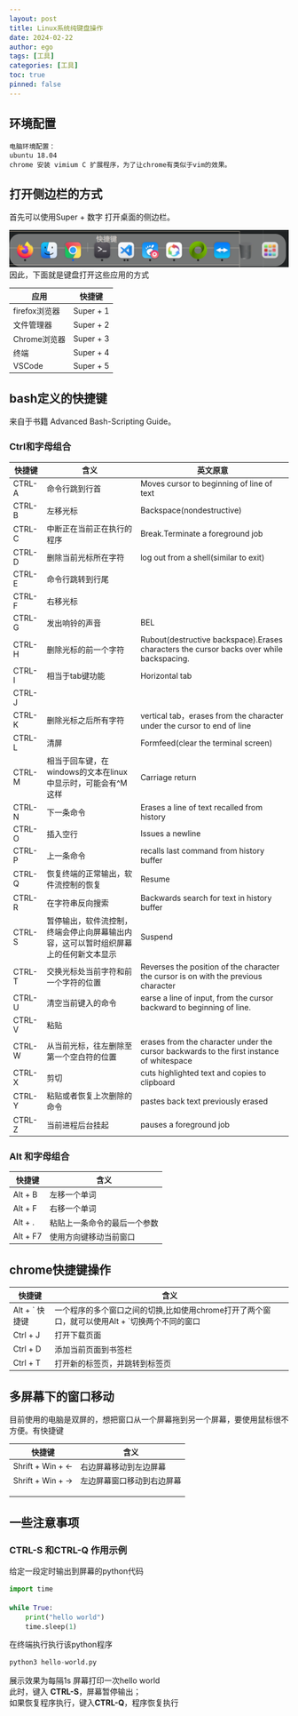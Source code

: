 ```yaml
---
layout: post
title: Linux系统纯键盘操作 
date: 2024-02-22
author: ego
tags: [工具]
categories: [工具]
toc: true
pinned: false
---
```


## 环境配置

```
电脑环境配置：
ubuntu 18.04
chrome 安装 vimium C 扩展程序，为了让chrome有类似于vim的效果。

```
## 打开侧边栏的方式
首先可以使用Super + 数字 打开桌面的侧边栏。  

![image-20240717151621718](https://raw.githubusercontent.com/fgc346/image/main/img/image-20240717151621718.png)   
因此，下面就是键盘打开这些应用的方式  

| 应用 | 快捷键 |
| --- | --- |
| firefox浏览器 | Super + 1 |
| 文件管理器 | Super + 2 |
| Chrome浏览器 | Super + 3 |
| 终端 | Super + 4 |
| VSCode | Super + 5 |

## bash定义的快捷键
来自于书籍 Advanced Bash-Scripting Guide。  
### Ctrl和字母组合

|         快捷键         | 含义 | 英文原意 |
| --- | --- | --- |
| CTRL-A | 命令行跳到行首 | Moves cursor to beginning of line of text |
| CTRL-B | 左移光标 | Backspace(nondestructive) |
| CTRL-C | 中断正在当前正在执行的程序 | Break.Terminate a foreground job |
| CTRL-D | 删除当前光标所在字符 | log out from a shell(similar to exit)|
| CTRL-E | 命令行跳转到行尾 |  |
| CTRL-F | 右移光标 |  |
| CTRL-G | 发出响铃的声音 | BEL |
| CTRL-H | 删除光标的前一个字符 | Rubout(destructive backspace).Erases characters the cursor backs over while backspacing. |
| CTRL-I | 相当于tab键功能 | Horizontal tab |
| CTRL-J |  |  |
| CTRL-K | 删除光标之后所有字符 | vertical tab，erases from the character under the cursor to end of line |
| CTRL-L | 清屏 | Formfeed(clear the terminal screen) |
| CTRL-M | 相当于回车键，在windows的文本在linux中显示时，可能会有^M这样 | Carriage return                                              |
| CTRL-N | 下一条命令 | Erases a line of text recalled from history |
| CTRL-O |  插入空行 | Issues a newline |
| CTRL-P | 上一条命令 | recalls last command from history buffer |
| CTRL-Q | 恢复终端的正常输出，软件流控制的恢复 | Resume |
| CTRL-R | 在字符串反向搜索 | Backwards search for text in history buffer |
| CTRL-S | 暂停输出，软件流控制，终端会停止向屏幕输出内容，这可以暂时组织屏幕上的任何新文本显示 | Suspend |
| CTRL-T | 交换光标处当前字符和前一个字符的位置 | Reverses the position of the character the cursor is on with the previous character |
| CTRL-U | 清空当前键入的命令 | earse a line of input, from the cursor backward to beginning of line. |
| CTRL-V | 粘贴 |  |
| CTRL-W | 从当前光标，往左删除至第一个空白符的位置 | erases from the character under the cursor backwards to the first instance of whitespace |
| CTRL-X | 剪切 | cuts highlighted text and copies to clipboard |
| CTRL-Y | 粘贴或者恢复上次删除的命令 | pastes back text previously erased |
| CTRL-Z | 当前进程后台挂起 | pauses a foreground job |

### Alt 和字母组合

|         快捷键         | 含义 |
| --- | --- |
| Alt + B | 左移一个单词 |
| Alt + F | 右移一个单词 |
| Alt + . | 粘贴上一条命令的最后一个参数 |
| Alt + F7 | 使用方向键移动当前窗口 |

## chrome快捷键操作

| 快捷键 | 含义 |
| --- | --- |
| Alt + `  快捷键 | 一个程序的多个窗口之间的切换,比如使用chrome打开了两个窗口，就可以使用Alt + `切换两个不同的窗口 ||
| Ctrl + J | 打开下载页面 |
| Ctrl + D | 添加当前页面到书签栏 |
| Ctrl + T | 打开新的标签页，并跳转到标签页 |


## 多屏幕下的窗口移动
目前使用的电脑是双屏的，想把窗口从一个屏幕拖到另一个屏幕，要使用鼠标很不方便。有快捷键  

| 快捷键 | 含义 |
| --- | --- |
| Shrift + Win + ← | 右边屏幕移动到左边屏幕 |
| Shrift + Win + → | 左边屏幕窗口移动到右边屏幕 |
|  |  |
|  |  |
|  |  |


## 一些注意事项
### CTRL-S 和CTRL-Q 作用示例
给定一段定时输出到屏幕的python代码
```python
import time

while True:
    print("hello world")
    time.sleep(1)

```
在终端执行执行该python程序
```python
python3 hello-world.py
```
展示效果为每隔1s 屏幕打印一次hello world  
此时，键入 **CTRL-S**，屏幕暂停输出；  
如果恢复程序执行，键入**CTRL-Q**，程序恢复执行  

